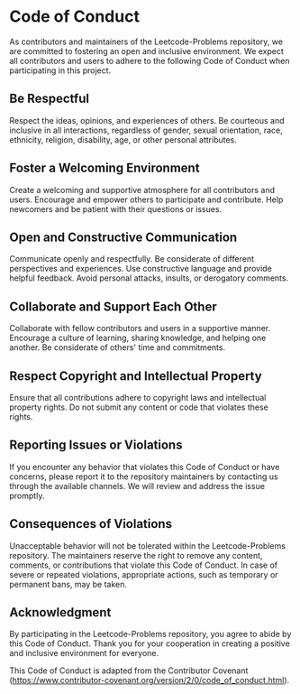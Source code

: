 # Code of Conduct

As contributors and maintainers of the Leetcode-Problems repository, we are committed to fostering an open and inclusive environment. We expect all contributors and users to adhere to the following Code of Conduct when participating in this project.

## Be Respectful

Respect the ideas, opinions, and experiences of others. Be courteous and inclusive in all interactions, regardless of gender, sexual orientation, race, ethnicity, religion, disability, age, or other personal attributes.

## Foster a Welcoming Environment

Create a welcoming and supportive atmosphere for all contributors and users. Encourage and empower others to participate and contribute. Help newcomers and be patient with their questions or issues.

## Open and Constructive Communication

Communicate openly and respectfully. Be considerate of different perspectives and experiences. Use constructive language and provide helpful feedback. Avoid personal attacks, insults, or derogatory comments.

## Collaborate and Support Each Other

Collaborate with fellow contributors and users in a supportive manner. Encourage a culture of learning, sharing knowledge, and helping one another. Be considerate of others' time and commitments.

## Respect Copyright and Intellectual Property

Ensure that all contributions adhere to copyright laws and intellectual property rights. Do not submit any content or code that violates these rights.

## Reporting Issues or Violations

If you encounter any behavior that violates this Code of Conduct or have concerns, please report it to the repository maintainers by contacting us through the available channels. We will review and address the issue promptly.

## Consequences of Violations

Unacceptable behavior will not be tolerated within the Leetcode-Problems repository. The maintainers reserve the right to remove any content, comments, or contributions that violate this Code of Conduct. In case of severe or repeated violations, appropriate actions, such as temporary or permanent bans, may be taken.

## Acknowledgment

By participating in the Leetcode-Problems repository, you agree to abide by this Code of Conduct. Thank you for your cooperation in creating a positive and inclusive environment for everyone.

This Code of Conduct is adapted from the Contributor Covenant (https://www.contributor-covenant.org/version/2/0/code_of_conduct.html).
